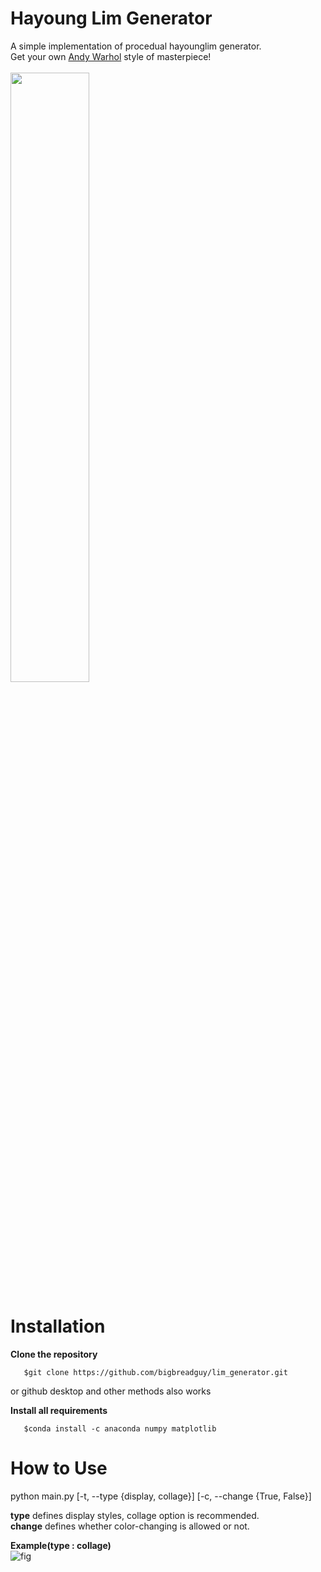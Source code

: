 # Hayoung Lim Generator
 A simple implementation of procedual hayounglim generator.</br>
 Get your own [Andy Warhol](https://en.wikipedia.org/wiki/Andy_Warhol) style of masterpiece!</br>
 </br>
 <img src="https://user-images.githubusercontent.com/50568142/93615569-8967f880-fa0e-11ea-8ab2-88f7792007db.jpg" width="50%"></img>
# Installation
 **Clone the repository**
 ```
    $git clone https://github.com/bigbreadguy/lim_generator.git
 ```
 or github desktop and other methods also works

 **Install all requirements**
 ```
    $conda install -c anaconda numpy matplotlib
 ```

# How to Use
 python main.py [-t, --type {display, collage}] [-c, --change {True, False}]</br>
 
 **type** defines display styles, collage option is recommended.</br>
 **change** defines whether color-changing is allowed or not.</br>
 
 **Example(type : collage)**</br>
 ![fig](https://user-images.githubusercontent.com/50568142/93615296-2ece9c80-fa0e-11ea-9a4d-e957e5a89d55.png)
 
 
